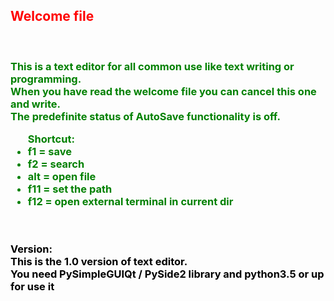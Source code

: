 <html>
    <head>
        <meta charset="utf-8"> </meta>
    </head>
    <body>        
        <h2 style="color: red"> Welcome file </h2>
        <br>
        <p>
            <h3 style="color: green">
                This is a text editor for all common use like text writing or programming.
                <br>
                When you have read the welcome file you can cancel this one and write.
                <br>
                The predefinite status of AutoSave functionality is off.
                <br>
                <ul>Shortcut:
                    <li> f1 = save </li>
                    <li> f2 = search </li>
                    <li> alt = open file </li>
                    <li> f11 = set the path </li>
                    <li> f12 = open external terminal in current dir </li>
                </ul>
            </h3>
        </p>
        <br>
        <p>
            <h3 style="color: black; font-weight: bold;">
                Version:
                <br>
                This is the 1.0 version of text editor.
                <br>
                You need PySimpleGUIQt / PySide2 library and python3.5 or up for use it
            </h3>
        </p>
    </body>
</html>